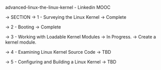 advanced-linux-the-linux-kernel - Linkedin MOOC

-> SECTION 
  -> 1 - Surveying the Linux Kernel -> Complete
  
  -> 2 - Booting -> Complete
  
  -> 3 - Working with Loadable Kernel Modules -> In Progress.
    -> Create a kernel module.

  -> 4 - Examining Linux Kernel Source Code -> TBD
  
  -> 5 - Configuring and Building a Linux Kernel -> TBD
